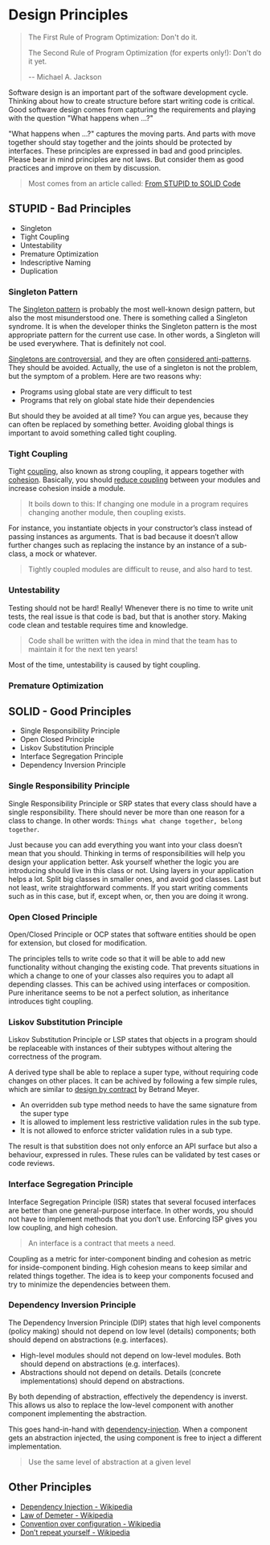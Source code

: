 # Design Principles



> The First Rule of Program Optimization: Don't do it.
>
> The Second Rule of Program Optimization (for experts only!): Don't do it yet.
>
> --   Michael A. Jackson

Software design is an important part of the software development cycle. Thinking about how to create structure before start writing code is critical. Good software design comes from capturing the requirements and playing with the question "What happens when ...?"

"What happens when ...?" captures the moving parts. And parts with move together should stay together and the joints should be protected by interfaces. These principles are expressed in bad and good principles. Please bear in mind principles are not laws. But consider them as good practices and improve on them by discussion.

> Most comes from an article called: [From STUPID to SOLID Code](https://williamdurand.fr/2013/07/30/from-stupid-to-solid-code/)

## STUPID - Bad Principles

* Singleton
* Tight Coupling
* Untestability
* Premature Optimization
* Indescriptive Naming
* Duplication

### Singleton Pattern

The [Singleton pattern](https://en.wikipedia.org/wiki/Singleton_pattern) is probably the most well-known design pattern, but also the most misunderstood one. There is something called a Singleton syndrome. It is when the developer thinks the Singleton pattern is the most appropriate pattern for the current use case. In other words, a Singleton will be used everywhere. That is definitely not cool.

[Singletons are controversial](https://code.google.com/archive/p/google-singleton-detector/wikis/WhySingletonsAreControversial.wiki), and they are often [considered anti-patterns](https://stackoverflow.com/questions/11292109/why-implementing-a-singleton-pattern-in-java-code-is-sometimes-considered-an-a). They should be avoided. Actually, the use of a singleton is not the problem, but the symptom of a problem. Here are two reasons why:

* Programs using global state are very difficult to test
* Programs that rely on global state hide their dependencies

But should they be avoided at all time? You can argue yes, because they can often be replaced by something better. Avoiding global things is important to avoid something called tight coupling.


### Tight Coupling

Tight [coupling](https://en.wikipedia.org/wiki/Coupling_%28computer_programming%29), also known as strong coupling,  it appears together with [cohesion](https://en.wikipedia.org/wiki/Cohesion_%28computer_science%29). Basically, you should [reduce coupling](https://martinfowler.com/ieeeSoftware/coupling.pdf) between your modules and increase cohesion inside a module.

> It boils down to this: If changing one module in a program requires changing another module, then coupling exists.

For instance, you instantiate objects in your constructor’s class instead of passing instances as arguments. That is bad because it doesn’t allow further changes such as replacing the instance by an instance of a sub-class, a mock or whatever.

> Tightly coupled modules are difficult to reuse, and also hard to test.


### Untestability

Testing should not be hard! Really! Whenever there is no time to write unit tests, the real issue is that code is bad, but that is another story.
Making code clean and testable requires time and knowledge.

> Code shall be written with the idea in mind that the team has to maintain it for the next ten years!

Most of the time, untestability is caused by tight coupling.

### Premature Optimization

## SOLID - Good Principles

* Single Responsibility Principle
* Open Closed Principle
* Liskov Substitution Principle
* Interface Segregation Principle
* Dependency Inversion Principle


### Single Responsibility Principle

Single Responsibility Principle or SRP states that every class should have a single responsibility. There should never be more than one reason for a class to change. In other words: `Things what change together, belong together`.

Just because you can add everything you want into your class doesn’t mean that you should. Thinking in terms of responsibilities will help you design your application better. Ask yourself whether the logic you are introducing should live in this class or not. Using layers in your application helps a lot. Split big classes in smaller ones, and avoid god classes. Last but not least, write straightforward comments. If you start writing comments such as in this case, but if, except when, or, then you are doing it wrong.



### Open Closed Principle

Open/Closed Principle or OCP states that software entities should be open for extension, but closed for modification.


The principles tells to write code so that it will be able to add new functionality without changing the existing code. That prevents situations in which a change to one of your classes also requires you to adapt all depending classes. This can be achived using interfaces or composition. Pure inheritance seems to be not a perfect solution, as inheritance introduces tight coupling.


### Liskov Substitution Principle

Liskov Substitution Principle or LSP states that objects in a program should be replaceable with instances of their subtypes without altering the correctness of the program.

A derived type shall be able to replace a super type, without requiring code changes on other places. It can be achived by following a few simple rules, which are similar to [design by contract](https://en.wikipedia.org/wiki/Design_by_contract) by Betrand Meyer.

* An overridden sub type method needs to have the same signature from the super type
* It is allowed to implement less restrictive validation rules in the sub type.
* It is not allowed to enforce stricter validation rules in a sub type.

The result is that substition does not only enforce an API surface but also a behaviour, expressed in rules. These rules can be validated by test cases or code reviews.

### Interface Segregation Principle

Interface Segregation Principle (ISR) states that several focused interfaces are better than one general-purpose interface. In other words, you should not have to implement methods that you don’t use. Enforcing ISP gives you low coupling, and high cohesion.

> An interface is a contract that meets a need.

Coupling as a metric for inter-component binding and cohesion as metric for inside-component binding. High cohesion means to keep similar and related things together. The idea is to keep your components focused and try to minimize the dependencies between them.



### Dependency Inversion Principle


The Dependency Inversion Principle (DIP) states that high level components (policy making) should not depend on low level (details) components; both should depend on abstractions (e.g. interfaces).

* High-level modules should not depend on low-level modules. Both should depend on abstractions (e.g. interfaces).
* Abstractions should not depend on details. Details (concrete implementations) should depend on abstractions.

By both depending of abstraction, effectively the dependency is inverst. This allows us also to replace the low-level component with another component implementing the abstraction.

This goes hand-in-hand with [dependency-injection](https://de.wikipedia.org/wiki/Dependency_Injection). When a component gets an abstraction injected, the using component is free to inject a different implementation.


> Use the same level of abstraction at a given level

## Other Principles

* [Dependency Injection - Wikipedia](https://de.wikipedia.org/wiki/Dependency_Injection)
* [Law of Demeter - Wikipedia](https://en.wikipedia.org/wiki/Law_of_Demeter)
* [Convention over configuration - Wikipedia](https://en.wikipedia.org/wiki/Convention_over_configuration)
* [Don’t repeat yourself - Wikipedia](https://en.wikipedia.org/wiki/Don%27t_repeat_yourself)
